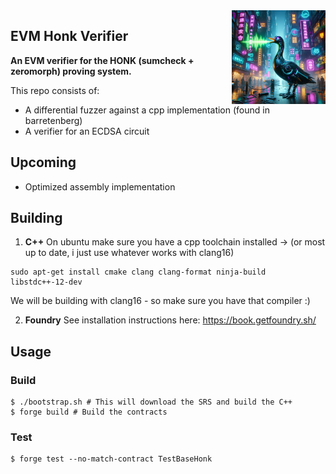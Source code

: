 <img align="right" width="150" height="150" top="100" src="./public/honk.webp">

## EVM Honk Verifier

**An EVM verifier for the HONK (sumcheck + zeromorph) proving system.**

This repo consists of:

- A differential fuzzer against a cpp implementation (found in barretenberg)
- A verifier for an ECDSA circuit

## Upcoming

- Optimized assembly implementation

## Building
1. **C++**
On ubuntu make sure you have a cpp toolchain installed -> (or most up to date, i just use whatever works with  clang16)
```
sudo apt-get install cmake clang clang-format ninja-build libstdc++-12-dev 
```
We will be building with clang16 - so make sure you have that compiler :)

2. **Foundry**
See installation instructions here: https://book.getfoundry.sh/


## Usage

### Build

```shell
$ ./bootstrap.sh # This will download the SRS and build the C++
$ forge build # Build the contracts
```

### Test

```shell
$ forge test --no-match-contract TestBaseHonk
```
